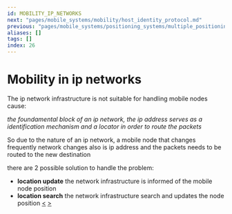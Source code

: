 ```yaml
---
id: MOBILITY_IP_NETWORKS
next: "pages/mobile_systems/mobility/host_identity_protocol.md"
previous: "pages/mobile_systems/positioning_systems/multiple_positioning_systems_solutions.md"
aliases: []
tags: []
index: 26
---
```


# Mobility in ip networks

The ip network infrastructure is not suitable for handling mobile nodes cause:

*the foundamental block of an ip network, the ip address serves as a identification mechanism and a locator in order to route the packets*

So due to the nature of an ip network, a mobile node  that changes frequently network changes also is ip address and the packets needs to be routed to the new destination

there are 2 possible solution to handle the problem:

- **location update** the network infrastructure is informed of the mobile node position
- **location search** the network infrastructure search and updates the node position
[<](pages/mobile_systems/positioning_systems/multiple_positioning_systems_solutions.md) [>](pages/mobile_systems/mobility/host_identity_protocol.md)
